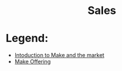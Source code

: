 <div align="center">

# Sales
</div>

# Legend:

   * [Intoduction to Make and the market](make_offering.md)
   * [Make Offering](product_offering.md)

